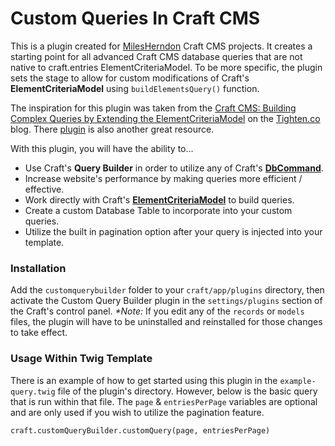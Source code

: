 # Custom Queries In Craft CMS

This is a plugin created for [MilesHerndon](http://milesherndon.com/) Craft CMS projects. It creates a starting point for all advanced Craft CMS database queries that are not native to craft.entries ElementCriteriaModel. To be more specific, the plugin sets the stage to allow for custom modifications of Craft's **ElementCriteriaModel** using `buildElementsQuery()` function.

The inspiration for this plugin was taken from the [Craft CMS: Building Complex Queries by Extending the ElementCriteriaModel](http://blog.tighten.co/craft-cms-building-complex-queries-by-extending-the-elementcriteriamodel) on the [Tighten.co](http://tighten.co/) blog. There [plugin](https://github.com/tightenco/craft-build-query) is also another great resource.


With this plugin, you will have the ability to...

* Use Craft's **Query Builder** in order to utilize any of Craft's **[DbCommand](https://craftcms.com/classreference/etc/db/DbCommand)**.
* Increase website's performance by making queries more efficient / effective.
* Work directly with Craft's **[ElementCriteriaModel](https://craftcms.com/docs/plugins/working-with-elements)** to build queries.
* Create a custom Database Table to incorporate into your custom queries.
* Utilize the built in pagination option after your query is injected into your template.


### Installation

Add the `customquerybuilder` folder to your `craft/app/plugins` directory, then activate the Custom Query Builder plugin in the `settings/plugins` section of the Craft's control panel. _*Note:_ If you edit any of the `records` or `models` files, the plugin will have to be uninstalled and reinstalled for those changes to take effect.



### Usage Within Twig Template

There is an example of how to get started using this plugin in the `example-query.twig` file of the plugin's directory. However, below is the basic query that is run within that file. The `page` & `entriesPerPage` variables are optional and are only used if you wish to utilize the pagination feature.

```twig
craft.customQueryBuilder.customQuery(page, entriesPerPage)
```
